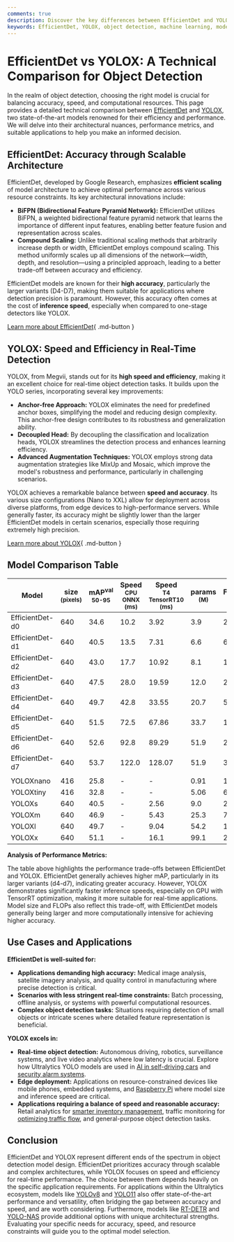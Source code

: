 ```yaml
---
comments: true
description: Discover the key differences between EfficientDet and YOLOX for object detection. Learn about their architectures, performance, and best use cases.
keywords: EfficientDet, YOLOX, object detection, machine learning, model comparison, real-time AI, computer vision, scalability, inference speed
---
```


# EfficientDet vs YOLOX: A Technical Comparison for Object Detection

<script async src="https://cdn.jsdelivr.net/npm/chart.js"></script>
<script defer src="../../javascript/benchmark.js"></script>

<canvas id="modelComparisonChart" width="1024" height="400" active-models='["EfficientDet", "YOLOX"]'></canvas>

In the realm of object detection, choosing the right model is crucial for balancing accuracy, speed, and computational resources. This page provides a detailed technical comparison between [EfficientDet](https://arxiv.org/abs/1911.09070) and [YOLOX](https://arxiv.org/abs/2107.08430), two state-of-the-art models renowned for their efficiency and performance. We will delve into their architectural nuances, performance metrics, and suitable applications to help you make an informed decision.

## EfficientDet: Accuracy through Scalable Architecture

EfficientDet, developed by Google Research, emphasizes **efficient scaling** of model architecture to achieve optimal performance across various resource constraints. Its key architectural innovations include:

- **BiFPN (Bidirectional Feature Pyramid Network):** EfficientDet utilizes BiFPN, a weighted bidirectional feature pyramid network that learns the importance of different input features, enabling better feature fusion and representation across scales.
- **Compound Scaling:** Unlike traditional scaling methods that arbitrarily increase depth or width, EfficientDet employs compound scaling. This method uniformly scales up all dimensions of the network—width, depth, and resolution—using a principled approach, leading to a better trade-off between accuracy and efficiency.

EfficientDet models are known for their **high accuracy**, particularly the larger variants (D4-D7), making them suitable for applications where detection precision is paramount. However, this accuracy often comes at the cost of **inference speed**, especially when compared to one-stage detectors like YOLOX.

[Learn more about EfficientDet](https://arxiv.org/abs/1911.09070){ .md-button }

## YOLOX: Speed and Efficiency in Real-Time Detection

YOLOX, from Megvii, stands out for its **high speed and efficiency**, making it an excellent choice for real-time object detection tasks. It builds upon the YOLO series, incorporating several key improvements:

- **Anchor-free Approach:** YOLOX eliminates the need for predefined anchor boxes, simplifying the model and reducing design complexity. This anchor-free design contributes to its robustness and generalization ability.
- **Decoupled Head:** By decoupling the classification and localization heads, YOLOX streamlines the detection process and enhances learning efficiency.
- **Advanced Augmentation Techniques:** YOLOX employs strong data augmentation strategies like MixUp and Mosaic, which improve the model's robustness and performance, particularly in challenging scenarios.

YOLOX achieves a remarkable balance between **speed and accuracy**. Its various size configurations (Nano to XXL) allow for deployment across diverse platforms, from edge devices to high-performance servers. While generally faster, its accuracy might be slightly lower than the larger EfficientDet models in certain scenarios, especially those requiring extremely high precision.

[Learn more about YOLOX](https://arxiv.org/abs/2107.08430){ .md-button }

## Model Comparison Table

| Model           | size<br><sup>(pixels) | mAP<sup>val<br>50-95 | Speed<br><sup>CPU ONNX<br>(ms) | Speed<br><sup>T4 TensorRT10<br>(ms) | params<br><sup>(M) | FLOPs<br><sup>(B) |
| --------------- | --------------------- | -------------------- | ------------------------------ | ----------------------------------- | ------------------ | ----------------- |
| EfficientDet-d0 | 640                   | 34.6                 | 10.2                           | 3.92                                | 3.9                | 2.54              |
| EfficientDet-d1 | 640                   | 40.5                 | 13.5                           | 7.31                                | 6.6                | 6.1               |
| EfficientDet-d2 | 640                   | 43.0                 | 17.7                           | 10.92                               | 8.1                | 11.0              |
| EfficientDet-d3 | 640                   | 47.5                 | 28.0                           | 19.59                               | 12.0               | 24.9              |
| EfficientDet-d4 | 640                   | 49.7                 | 42.8                           | 33.55                               | 20.7               | 55.2              |
| EfficientDet-d5 | 640                   | 51.5                 | 72.5                           | 67.86                               | 33.7               | 130.0             |
| EfficientDet-d6 | 640                   | 52.6                 | 92.8                           | 89.29                               | 51.9               | 226.0             |
| EfficientDet-d7 | 640                   | 53.7                 | 122.0                          | 128.07                              | 51.9               | 325.0             |
|                 |                       |                      |                                |                                     |                    |                   |
| YOLOXnano       | 416                   | 25.8                 | -                              | -                                   | 0.91               | 1.08              |
| YOLOXtiny       | 416                   | 32.8                 | -                              | -                                   | 5.06               | 6.45              |
| YOLOXs          | 640                   | 40.5                 | -                              | 2.56                                | 9.0                | 26.8              |
| YOLOXm          | 640                   | 46.9                 | -                              | 5.43                                | 25.3               | 73.8              |
| YOLOXl          | 640                   | 49.7                 | -                              | 9.04                                | 54.2               | 155.6             |
| YOLOXx          | 640                   | 51.1                 | -                              | 16.1                                | 99.1               | 281.9             |

**Analysis of Performance Metrics:**

The table above highlights the performance trade-offs between EfficientDet and YOLOX. EfficientDet generally achieves higher mAP, particularly in its larger variants (d4-d7), indicating greater accuracy. However, YOLOX demonstrates significantly faster inference speeds, especially on GPU with TensorRT optimization, making it more suitable for real-time applications. Model size and FLOPs also reflect this trade-off, with EfficientDet models generally being larger and more computationally intensive for achieving higher accuracy.

## Use Cases and Applications

**EfficientDet is well-suited for:**

- **Applications demanding high accuracy:** Medical image analysis, satellite imagery analysis, and quality control in manufacturing where precise detection is critical.
- **Scenarios with less stringent real-time constraints:** Batch processing, offline analysis, or systems with powerful computational resources.
- **Complex object detection tasks:** Situations requiring detection of small objects or intricate scenes where detailed feature representation is beneficial.

**YOLOX excels in:**

- **Real-time object detection:** Autonomous driving, robotics, surveillance systems, and live video analytics where low latency is crucial. Explore how Ultralytics YOLO models are used in [AI in self-driving cars](https://www.ultralytics.com/solutions/ai-in-self-driving) and [security alarm systems](https://docs.ultralytics.com/guides/security-alarm-system/).
- **Edge deployment:** Applications on resource-constrained devices like mobile phones, embedded systems, and [Raspberry Pi](https://docs.ultralytics.com/guides/raspberry-pi/) where model size and inference speed are critical.
- **Applications requiring a balance of speed and reasonable accuracy:** Retail analytics for [smarter inventory management](https://www.ultralytics.com/blog/ai-for-smarter-retail-inventory-management), traffic monitoring for [optimizing traffic flow](https://www.ultralytics.com/blog/optimizingtraffic-management-with-ultralytics-yolo11), and general-purpose object detection tasks.

## Conclusion

EfficientDet and YOLOX represent different ends of the spectrum in object detection model design. EfficientDet prioritizes accuracy through scalable and complex architectures, while YOLOX focuses on speed and efficiency for real-time performance. The choice between them depends heavily on the specific application requirements. For applications within the Ultralytics ecosystem, models like [YOLOv8](https://www.ultralytics.com/yolo) and [YOLO11](https://docs.ultralytics.com/models/yolo11/) also offer state-of-the-art performance and versatility, often bridging the gap between accuracy and speed, and are worth considering. Furthermore, models like [RT-DETR](https://docs.ultralytics.com/models/rtdetr/) and [YOLO-NAS](https://docs.ultralytics.com/models/yolo-nas/) provide additional options with unique architectural strengths. Evaluating your specific needs for accuracy, speed, and resource constraints will guide you to the optimal model selection.
